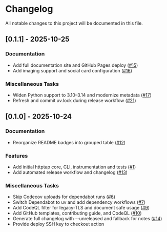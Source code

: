 # Changelog

All notable changes to this project will be documented in this file.

## [0.1.1] - 2025-10-25

### Documentation

- Add full documentation site and GitHub Pages deploy ([#15](https://github.com/ozeranskii/httptap/issues/15))
- Add imaging support and social card configuration ([#16](https://github.com/ozeranskii/httptap/issues/16))

### Miscellaneous Tasks

- Widen Python support to 3.10–3.14 and modernize metadata ([#17](https://github.com/ozeranskii/httptap/issues/17))
- Refresh and commit uv.lock during release workflow ([#21](https://github.com/ozeranskii/httptap/issues/21))

## [0.1.0] - 2025-10-24

### Documentation

- Reorganize README badges into grouped table ([#12](https://github.com/ozeranskii/httptap/issues/12))

### Features

- Add initial httptap core, CLI, instrumentation and tests ([#1](https://github.com/ozeranskii/httptap/issues/1))
- Add automated release workflow and changelog ([#13](https://github.com/ozeranskii/httptap/issues/13))

### Miscellaneous Tasks

- Skip Codecov uploads for dependabot runs ([#6](https://github.com/ozeranskii/httptap/issues/6))
- Switch Dependabot to uv and add dependency workflows ([#7](https://github.com/ozeranskii/httptap/issues/7))
- Add CodeQL filter for legacy-TLS and document safe usage ([#9](https://github.com/ozeranskii/httptap/issues/9))
- Add GitHub templates, contributing guide, and CodeQL ([#10](https://github.com/ozeranskii/httptap/issues/10))
- Generate full changelog with --unreleased and fallback for notes ([#14](https://github.com/ozeranskii/httptap/issues/14))
- Provide deploy SSH key to checkout action

